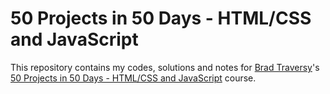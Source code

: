 # 50 Projects in 50 Days - HTML/CSS and JavaScript

This repository contains my codes, solutions and notes for [Brad Traversy](https://github.com/bradtraversy)'s [50 Projects in 50 Days - HTML/CSS and JavaScript](https://www.udemy.com/course/50-projects-50-days/) course.
